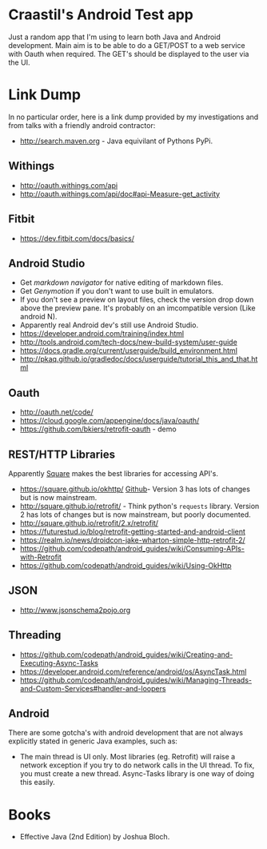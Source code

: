 Craastil's Android Test app
===========================

Just a random app that I'm using to learn both Java and Android 
development. Main aim is to be able to do a GET/POST to a web service
with Oauth when required. The GET's should be displayed to the user via
the UI.

Link Dump
=========

In no particular order, here is a link dump provided by my 
investigations and from talks with a friendly android contractor:

* http://search.maven.org - Java equivilant of Pythons PyPi.

Withings
--------

* http://oauth.withings.com/api
* http://oauth.withings.com/api/doc#api-Measure-get_activity

Fitbit
------

* https://dev.fitbit.com/docs/basics/

Android Studio
--------------

* Get *markdown navigator* for native editing of markdown files.
* Get *Genymotion* if you don't want to use built in emulators.
* If you don't see a preview on layout files, check the version drop
  down above the preview pane. It's probably on an imcompatible version
  (Like android N).
* Apparently real Android dev's still use Android Studio.
* https://developer.android.com/training/index.html
* http://tools.android.com/tech-docs/new-build-system/user-guide
* https://docs.gradle.org/current/userguide/build_environment.html
* http://pkaq.github.io/gradledoc/docs/userguide/tutorial_this_and_that.html

Oauth
-----

* http://oauth.net/code/
* https://cloud.google.com/appengine/docs/java/oauth/
* https://github.com/bkiers/retrofit-oauth - demo

REST/HTTP Libraries
-------------------

Apparently [Square](https://square.github.io/) makes the best libraries
for accessing API's.

* https://square.github.io/okhttp/ 
  [Github](https://github.com/square/okhttp)- Version 3 has lots of 
  changes but is now mainstream.
* http://square.github.io/retrofit/ - Think python's `requests`
  library. Version 2 has lots of changes but is now mainstream, but
  poorly documented.
* http://square.github.io/retrofit/2.x/retrofit/
* https://futurestud.io/blog/retrofit-getting-started-and-android-client
* https://realm.io/news/droidcon-jake-wharton-simple-http-retrofit-2/
* https://github.com/codepath/android_guides/wiki/Consuming-APIs-with-Retrofit
* https://github.com/codepath/android_guides/wiki/Using-OkHttp

JSON
----

* http://www.jsonschema2pojo.org

Threading
---------

* https://github.com/codepath/android_guides/wiki/Creating-and-Executing-Async-Tasks
* https://developer.android.com/reference/android/os/AsyncTask.html
* https://github.com/codepath/android_guides/wiki/Managing-Threads-and-Custom-Services#handler-and-loopers

Android
-------

There are some gotcha's with android development that are not always
explicitly stated in generic Java examples, such as:

* The main thread is UI only. Most libraries (eg. Retrofit) will
  raise a network exception if you try to do network calls in the UI
  thread. To fix, you must create a new thread. Async-Tasks library is 
  one way of doing this easily.

Books
=====

* Effective Java (2nd Edition) by Joshua Bloch.